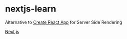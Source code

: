 # nextjs-learn

Alternative to [Create React App](https://github.com/facebook/create-react-app) for Server Side Rendering

[Next.js](https://nextjs.org/learn/basics/getting-started)
